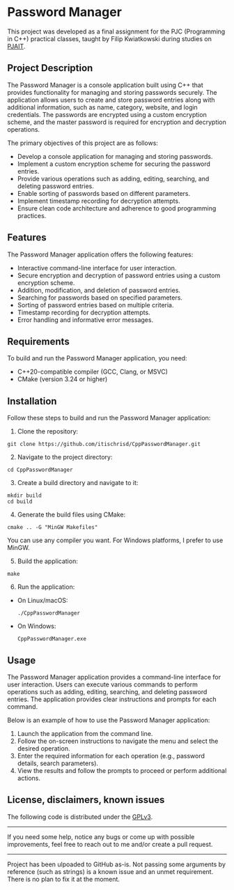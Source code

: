 # Password Manager

This project was developed as a final assignment for the PJC (Programming in C++) practical classes, taught by Filip Kwiatkowski during studies on [PJAIT](https://www.pja.edu.pl/en/).

## Project Description

The Password Manager is a console application built using C++ that provides functionality for managing and storing
passwords securely. The application allows users to create and store password entries along with additional information,
such as name, category, website, and login credentials. The passwords are encrypted using a custom encryption scheme,
and the master password is required for encryption and decryption operations.

The primary objectives of this project are as follows:

- Develop a console application for managing and storing passwords.
- Implement a custom encryption scheme for securing the password entries.
- Provide various operations such as adding, editing, searching, and deleting password entries.
- Enable sorting of passwords based on different parameters.
- Implement timestamp recording for decryption attempts.
- Ensure clean code architecture and adherence to good programming practices.

## Features

The Password Manager application offers the following features:

- Interactive command-line interface for user interaction.
- Secure encryption and decryption of password entries using a custom encryption scheme.
- Addition, modification, and deletion of password entries.
- Searching for passwords based on specified parameters.
- Sorting of password entries based on multiple criteria.
- Timestamp recording for decryption attempts.
- Error handling and informative error messages.

## Requirements

To build and run the Password Manager application, you need:

- C++20-compatible compiler (GCC, Clang, or MSVC)
- CMake (version 3.24 or higher)

## Installation

Follow these steps to build and run the Password Manager application:

1. Clone the repository:

  ```
  git clone https://github.com/itischrisd/CppPasswordManager.git
  ```

2. Navigate to the project directory:

  ```
  cd CppPasswordManager
  ```

3. Create a build directory and navigate to it:

  ```
  mkdir build
  cd build
  ```

4. Generate the build files using CMake:

  ```
  cmake .. -G "MinGW Makefiles"
  ```
You can use any compiler you want. For Windows platforms, I prefer to use MinGW.

5. Build the application:

  ```
  make
  ```

6. Run the application:

- On Linux/macOS:

  ```
  ./CppPasswordManager
  ```

- On Windows:

  ```
  CppPasswordManager.exe
  ```

## Usage

The Password Manager application provides a command-line interface for user interaction. Users can execute various
commands to perform operations such as adding, editing, searching, and deleting password entries. The application
provides clear instructions and prompts for each command.

Below is an example of how to use the Password Manager application:

1. Launch the application from the command line.
2. Follow the on-screen instructions to navigate the menu and select the desired operation.
3. Enter the required information for each operation (e.g., password details, search parameters).
4. View the results and follow the prompts to proceed or perform additional actions.

## License, disclaimers, known issues

The following code is distributed under the [GPLv3](./LICENSE).

---

If you need some help, notice any bugs or come up with possible improvements, feel free to reach out to me and/or create a pull request.

---

Project has been ulpoaded to GitHub as-is. Not passing some arguments by reference (such as strings) is a known issue and an unmet requirement. There is no plan to fix it at the moment.

